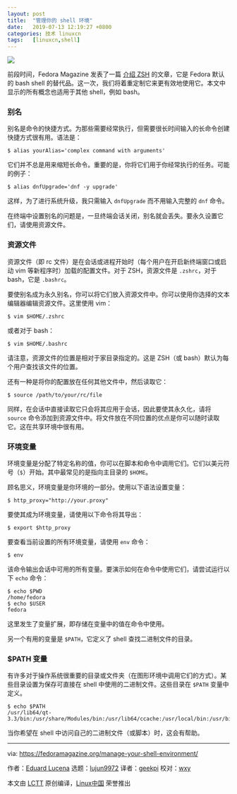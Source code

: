 ```yaml
---
layout: post
title:	"管理你的 shell 环境"
date:	2019-07-13 12:19:27 +0800 
categories:	技术 linuxcn 
tags:	[linuxcn,shell]
---
```



![](/Asserts/Images//attachment/album/201907/13/121931vwyqg2wrpryzqfqy.jpg)


前段时间，Fedora Magazine 发表了一篇 [介绍 ZSH](https://fedoramagazine.org/set-zsh-fedora-system/) 的文章，它是 Fedora 默认的 bash shell 的替代品。这一次，我们将着重定制它来更有效地使用它。本文中显示的所有概念也适用于其他 shell，例如 bash。


### 别名


别名是命令的快捷方式。为那些需要经常执行，但需要很长时间输入的长命令创建快捷方式很有用。语法是：



```
$ alias yourAlias='complex command with arguments'
```

它们并不总是用来缩短长命令。重要的是，你将它们用于你经常执行的任务。可能的例子：



```
$ alias dnfUpgrade='dnf -y upgrade'
```

这样，为了进行系统升级，我只需输入 `dnfUpgrade` 而不用输入完整的 `dnf` 命令。


在终端中设置别名的问题是，一旦终端会话关闭，别名就会丢失。要永久设置它们，请使用资源文件。


### 资源文件


资源文件（即 rc 文件）是在会话或进程开始时（每个用户在开启新终端窗口或启动 vim 等新程序时）加载的配置文件。对于 ZSH，资源文件是 `.zshrc`，对于 bash，它是 `.bashrc`。


要使别名成为永久别名，你可以将它们放入资源文件中。你可以使用你选择的文本编辑器编辑资源文件。这里使用 vim：



```
$ vim $HOME/.zshrc
```

或者对于 bash：



```
$ vim $HOME/.bashrc
```

请注意，资源文件的位置是相对于家目录指定的。这是 ZSH（或 bash）默认为每个用户查找该文件的位置。


还有一种是将你的配置放在任何其他文件中，然后读取它：



```
$ source /path/to/your/rc/file
```

同样，在会话中直接读取它只会将其应用于会话，因此要使其永久化，请将 `source` 命令添加到资源文件中。将文件放在不同位置的优点是你可以随时读取它。这在共享环境中很有用。


### 环境变量


环境变量是分配了特定名称的值，你可以在脚本和命令中调用它们。它们以美元符号（`$`）开始。其中最常见的是指向主目录的 `$HOME`。


顾名思义，环境变量是你环境的一部分。使用以下语法设置变量：



```
$ http_proxy="http://your.proxy"
```

要使其成为环境变量，请使用以下命令将其导出：



```
$ export $http_proxy
```

要查看当前设置的所有环境变量，请使用 `env` 命令：



```
$ env
```

该命令输出会话中可用的所有变量。要演示如何在命令中使用它们，请尝试运行以下 `echo` 命令：



```
$ echo $PWD
/home/fedora
$ echo $USER
fedora
```

这里发生了变量扩展，即存储在变量中的值在命令中使用。


另一个有用的变量是 `$PATH`，它定义了 shell 查找二进制文件的目录。


### $PATH 变量


有许多对于操作系统很重要的目录或文件夹（在图形环境中调用它们的方式）。某些目录设置为保存可直接在 shell 中使用的二进制文件。这些目录在 `$PATH` 变量中定义。



```
$ echo $PATH
/usr/lib64/qt-3.3/bin:/usr/share/Modules/bin:/usr/lib64/ccache:/usr/local/bin:/usr/bin:/bin:/usr/local/sbin:/usr/sbin:/usr/libexec/sdcc:/usr/libexec/sdcc:/usr/bin:/bin:/sbin:/usr/sbin:/opt/FortiClient
```

当你希望在 shell 中访问自己的二进制文件（或脚本）时，这会有帮助。




---


via: <https://fedoramagazine.org/manage-your-shell-environment/>


作者：[Eduard Lucena](https://fedoramagazine.org/author/x3mboy/) 选题：[lujun9972](https://github.com/lujun9972) 译者：[geekpi](https://github.com/geekpi) 校对：[wxy](https://github.com/wxy)


本文由 [LCTT](https://github.com/LCTT/TranslateProject) 原创编译，[Linux中国](https://linux.cn/) 荣誉推出
